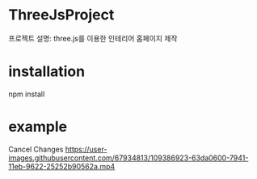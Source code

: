 

# ThreeJsProject
프로젝트 설명: 
  three.js를 이용한 인테리어 홈페이지 제작
  
 # installation
 npm install
 
 # example
Cancel Changes
https://user-images.githubusercontent.com/67934813/109386923-63da0600-7941-11eb-9622-25252b90562a.mp4

